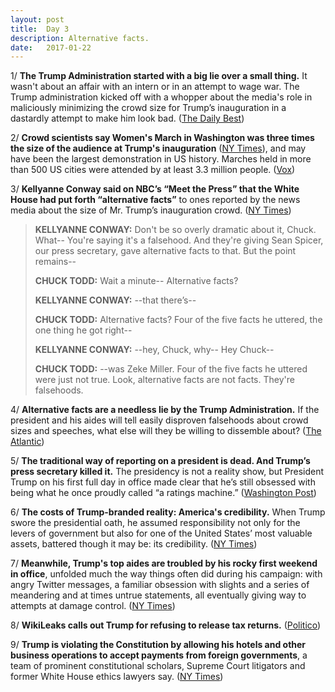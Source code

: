 ```yaml
---
layout: post
title:  Day 3
description: Alternative facts.
date:   2017-01-22
---
```


1/ **The Trump Administration started with a big lie over a small thing.** It wasn't about an affair with an intern or in an attempt to wage war. The Trump administration kicked off with a whopper about the media's role in maliciously minimizing the crowd size for Trump’s inauguration in a dastardly attempt to make him look bad. ([The Daily Best](http://www.thedailybeast.com/articles/2017/01/22/trump-administration-starts-with-big-lie-over-small-thing.html))

2/ **Crowd scientists say Women's March in Washington was three times the size of the audience at Trump's inauguration** ([NY Times](https://www.nytimes.com/interactive/2017/01/22/us/politics/womens-march-trump-crowd-estimates.html)), and may have been the largest demonstration in US history. Marches held in more than 500 US cities were attended by at least 3.3 million people. ([Vox](http://www.vox.com/2017/1/22/14350808/womens-marches-largest-demonstration-us-history-map))

3/ **Kellyanne Conway said on NBC’s “Meet the Press” that the White House had put forth “alternative facts”** to ones reported by the news media about the size of Mr. Trump’s inauguration crowd. ([NY Times](https://www.nytimes.com/2017/01/22/us/politics/president-trump-inauguration-crowd-white-house.html))

> **KELLYANNE CONWAY:** Don't be so overly dramatic about it, Chuck. What-- You're saying it's a falsehood. And they're giving Sean Spicer, our press secretary, gave alternative facts to that. But the point remains--
>
> **CHUCK TODD:** Wait a minute-- Alternative facts?
>
> **KELLYANNE CONWAY:** --that there’s--
>
> **CHUCK TODD:** Alternative facts? Four of the five facts he uttered, the one thing he got right--
>
> **KELLYANNE CONWAY:** --hey, Chuck, why-- Hey Chuck--
>
> **CHUCK TODD:** --was Zeke Miller. Four of the five facts he uttered were just not true. Look, alternative facts are not facts. They're falsehoods. 

4/ **Alternative facts are a needless lie by the Trump Administration.**
If the president and his aides will tell easily disproven falsehoods about crowd sizes and speeches, what else will they be willing to dissemble about? ([The Atlantic](https://www.theatlantic.com/politics/archive/2017/01/the-pointless-needless-lies-of-the-trump-administration/514061/))

5/ **The traditional way of reporting on a president is dead. And Trump’s press secretary killed it.** The presidency is not a reality show, but President Trump on his first full day in office made clear that he’s still obsessed with being what he once proudly called “a ratings machine.” ([Washington Post](https://www.washingtonpost.com/lifestyle/style/the-traditional-way-of-reporting-on-a-president-is-dead-and-trumps-press-secretary-killed-it/2017/01/22/75403a00-e0bf-11e6-a453-19ec4b3d09ba_story.html))
 
6/ **The costs of Trump-branded reality: America's credibility.** When Trump swore the presidential oath, he assumed responsibility not only for the levers of government but also for one of the United States’ most valuable assets, battered though it may be: its credibility. ([NY Times](https://www.nytimes.com/2017/01/22/business/media/alternative-facts-trump-brand.html))

7/ **Meanwhile, Trump's top aides are troubled by his rocky first weekend in office**, unfolded much the way things often did during his campaign: with angry Twitter messages, a familiar obsession with slights and a series of meandering and at times untrue statements, all eventually giving way to attempts at damage control. ([NY Times](https://www.nytimes.com/2017/01/22/us/politics/donald-trump-aides-rocky-first-weekend.html))

8/ **WikiLeaks calls out Trump for refusing to release tax returns.** ([Politico](http://www.politico.com/story/2017/01/wikileaks-trump-tax-return-234000))

9/ **Trump is violating the Constitution by allowing his hotels and other business operations to accept payments from foreign governments**, a team of prominent constitutional scholars, Supreme Court litigators and former White House ethics lawyers say. ([NY Times](https://www.nytimes.com/2017/01/22/us/politics/trump-foreign-payments-constitution-lawsuit.html))
